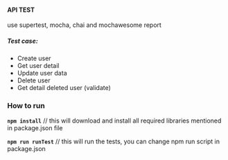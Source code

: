 #### API TEST
use supertest, mocha, chai and mochawesome report

##### Test case:
- Create user 
- Get user detail
- Update user data
- Delete user
- Get detail deleted user (validate)

### How to run

**`npm install`**	// this will download and install all required libraries mentioned in package.json file

**`npm run runTest`**	 // this will run the tests, you can change npm run script in package.json
